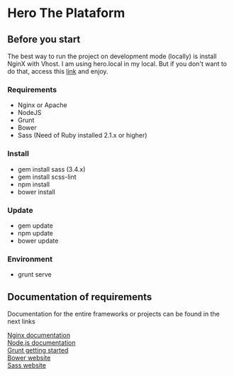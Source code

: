 Hero The Plataform
====

## Before you start 

The best way to run the project on development mode (locally) is install NginX with Vhost. I am using hero.local in my local.
But if you don't want to do that, access this [link](http://rafalcan.github.io/hero) and enjoy.

### Requirements
- Nginx or Apache
- NodeJS
- Grunt
- Bower
- Sass (Need of Ruby installed 2.1.x or higher)

### Install

- gem install sass (3.4.x)
- gem install scss-lint
- npm install
- bower install

### Update

- gem update
- npm update
- bower update

### Environment

- grunt serve

## Documentation of requirements

Documentation for the entire frameworks or projects can be found in the next links

[Nginx documentation](http://nginx.org/en/docs/)<br/>
[Node.js documentation](http://nodejs.org/documentation/)<br/>
[Grunt getting started](http://gruntjs.com/getting-started)<br/>
[Bower website](http://bower.io/)<br/>
[Sass website](http://sass-lang.com/)
